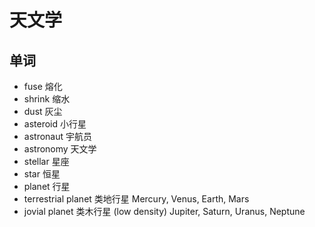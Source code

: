 # 天文学

## 单词

- fuse 熔化
- shrink 缩水
- dust 灰尘
- asteroid 小行星
- astronaut 宇航员
- astronomy 天文学
- stellar 星座
- star 恒星
- planet 行星
- terrestrial planet 类地行星 Mercury, Venus, Earth, Mars
- jovial planet 类木行星 (low density) Jupiter, Saturn, Uranus, Neptune